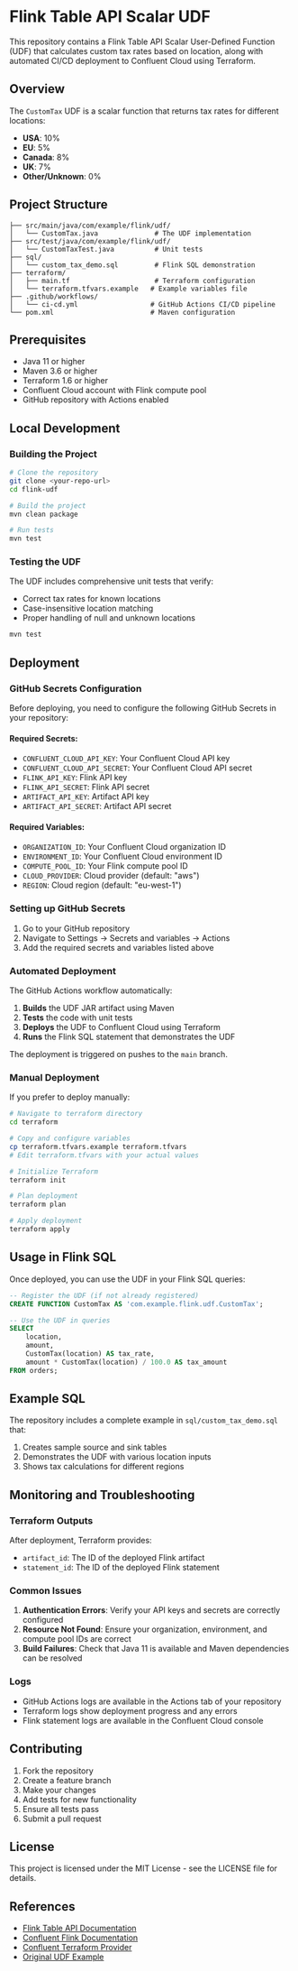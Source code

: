 # Flink Table API Scalar UDF

This repository contains a Flink Table API Scalar User-Defined Function (UDF) that calculates custom tax rates based on location, along with automated CI/CD deployment to Confluent Cloud using Terraform.

## Overview

The `CustomTax` UDF is a scalar function that returns tax rates for different locations:
- **USA**: 10%
- **EU**: 5%
- **Canada**: 8%
- **UK**: 7%
- **Other/Unknown**: 0%

## Project Structure

```
├── src/main/java/com/example/flink/udf/
│   └── CustomTax.java              # The UDF implementation
├── src/test/java/com/example/flink/udf/
│   └── CustomTaxTest.java          # Unit tests
├── sql/
│   └── custom_tax_demo.sql         # Flink SQL demonstration
├── terraform/
│   ├── main.tf                     # Terraform configuration
│   └── terraform.tfvars.example   # Example variables file
├── .github/workflows/
│   └── ci-cd.yml                  # GitHub Actions CI/CD pipeline
└── pom.xml                        # Maven configuration
```

## Prerequisites

- Java 11 or higher
- Maven 3.6 or higher
- Terraform 1.6 or higher
- Confluent Cloud account with Flink compute pool
- GitHub repository with Actions enabled

## Local Development

### Building the Project

```bash
# Clone the repository
git clone <your-repo-url>
cd flink-udf

# Build the project
mvn clean package

# Run tests
mvn test
```

### Testing the UDF

The UDF includes comprehensive unit tests that verify:
- Correct tax rates for known locations
- Case-insensitive location matching
- Proper handling of null and unknown locations

```bash
mvn test
```

## Deployment

### GitHub Secrets Configuration

Before deploying, you need to configure the following GitHub Secrets in your repository:

#### Required Secrets:
- `CONFLUENT_CLOUD_API_KEY`: Your Confluent Cloud API key
- `CONFLUENT_CLOUD_API_SECRET`: Your Confluent Cloud API secret
- `FLINK_API_KEY`: Flink API key
- `FLINK_API_SECRET`: Flink API secret
- `ARTIFACT_API_KEY`: Artifact API key
- `ARTIFACT_API_SECRET`: Artifact API secret

#### Required Variables:
- `ORGANIZATION_ID`: Your Confluent Cloud organization ID
- `ENVIRONMENT_ID`: Your Confluent Cloud environment ID
- `COMPUTE_POOL_ID`: Your Flink compute pool ID
- `CLOUD_PROVIDER`: Cloud provider (default: "aws")
- `REGION`: Cloud region (default: "eu-west-1")

### Setting up GitHub Secrets

1. Go to your GitHub repository
2. Navigate to Settings → Secrets and variables → Actions
3. Add the required secrets and variables listed above

### Automated Deployment

The GitHub Actions workflow automatically:

1. **Builds** the UDF JAR artifact using Maven
2. **Tests** the code with unit tests
3. **Deploys** the UDF to Confluent Cloud using Terraform
4. **Runs** the Flink SQL statement that demonstrates the UDF

The deployment is triggered on pushes to the `main` branch.

### Manual Deployment

If you prefer to deploy manually:

```bash
# Navigate to terraform directory
cd terraform

# Copy and configure variables
cp terraform.tfvars.example terraform.tfvars
# Edit terraform.tfvars with your actual values

# Initialize Terraform
terraform init

# Plan deployment
terraform plan

# Apply deployment
terraform apply
```

## Usage in Flink SQL

Once deployed, you can use the UDF in your Flink SQL queries:

```sql
-- Register the UDF (if not already registered)
CREATE FUNCTION CustomTax AS 'com.example.flink.udf.CustomTax';

-- Use the UDF in queries
SELECT 
    location,
    amount,
    CustomTax(location) AS tax_rate,
    amount * CustomTax(location) / 100.0 AS tax_amount
FROM orders;
```

## Example SQL

The repository includes a complete example in `sql/custom_tax_demo.sql` that:

1. Creates sample source and sink tables
2. Demonstrates the UDF with various location inputs
3. Shows tax calculations for different regions

## Monitoring and Troubleshooting

### Terraform Outputs

After deployment, Terraform provides:
- `artifact_id`: The ID of the deployed Flink artifact
- `statement_id`: The ID of the deployed Flink statement

### Common Issues

1. **Authentication Errors**: Verify your API keys and secrets are correctly configured
2. **Resource Not Found**: Ensure your organization, environment, and compute pool IDs are correct
3. **Build Failures**: Check that Java 11 is available and Maven dependencies can be resolved

### Logs

- GitHub Actions logs are available in the Actions tab of your repository
- Terraform logs show deployment progress and any errors
- Flink statement logs are available in the Confluent Cloud console

## Contributing

1. Fork the repository
2. Create a feature branch
3. Make your changes
4. Add tests for new functionality
5. Ensure all tests pass
6. Submit a pull request

## License

This project is licensed under the MIT License - see the LICENSE file for details.

## References

- [Flink Table API Documentation](https://nightlies.apache.org/flink/flink-docs-master/docs/dev/table/)
- [Confluent Flink Documentation](https://docs.confluent.io/cloud/current/flink/index.html)
- [Confluent Terraform Provider](https://registry.terraform.io/providers/confluentinc/confluent/latest/docs)
- [Original UDF Example](https://github.com/confluentinc/flink-table-api-java-examples/blob/master/src/main/java/io/confluent/flink/examples/table/Example_09_Functions.java#L99-L110)
